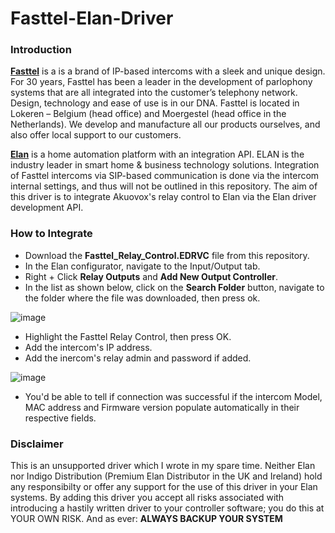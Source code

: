 # Fasttel-Elan-Driver

### Introduction
**[Fasttel](https://www.fasttel.com/en/)** is a is a brand of IP-based intercoms with a sleek and unique design. For 30 years, Fasttel has been a leader in the development of parlophony systems that are all integrated into the customer’s telephony network. Design, technology and ease of use is in our DNA.  Fasttel is located in Lokeren – Belgium (head office) and Moergestel (head office in the Netherlands). We develop and manufacture all our products ourselves, and also offer local support to our customers.

**[Elan](https://elancontrolsystems.com/)** is a home automation platform with an integration API. ELAN is the industry leader in smart home & business technology solutions. Integration of Fasttel intercoms via SIP-based communication is done via the intercom internal settings, and thus will not be outlined in this repository. The aim of this driver is to integrate Akuovox's relay control to Elan via the Elan driver development API. 

### How to Integrate
* Download the **Fasttel_Relay_Control.EDRVC** file from this repository.
* In the Elan configurator, navigate to the Input/Output tab.
* Right + Click **Relay Outputs** and **Add New Output Controller**.
* In the list as shown below, click on the **Search Folder** button, navigate to the folder where the file was downloaded, then press ok.

![image](https://user-images.githubusercontent.com/50086268/221861027-ed9a34ac-1a15-4f8f-b6ad-180727674bb4.png)

* Highlight the Fasttel Relay Control, then press OK.
* Add the intercom's IP address.
* Add the inercom's relay admin and password if added.

![image](https://user-images.githubusercontent.com/50086268/221861389-85594757-36de-4606-b59b-295d88468993.png)

* You'd be able to tell if connection was successful if the intercom Model, MAC address and Firmware version populate automatically in their respective fields.

### Disclaimer
This is an unsupported driver which I wrote in my spare time. Neither Elan nor Indigo Distribution (Premium Elan Distributor in the UK and Ireland) hold any responsibilty or offer any support for the use of this driver in your Elan systems. By adding this driver you accept all risks associated with introducing a hastily written driver to your controller software; you do this at YOUR OWN RISK. And as ever: **ALWAYS BACKUP YOUR SYSTEM**
